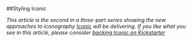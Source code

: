 ##Styling Iconic

*This article is the second in a three-part series showing the new approaches to iconography [Iconic](http://useiconic.com) will be delivering. If you like what you see in this article, please consider [backing Iconic on Kickstarter](http://www.kickstarter.com/projects/207474036/iconic-advanced-icons-for-the-modern-web)* 
